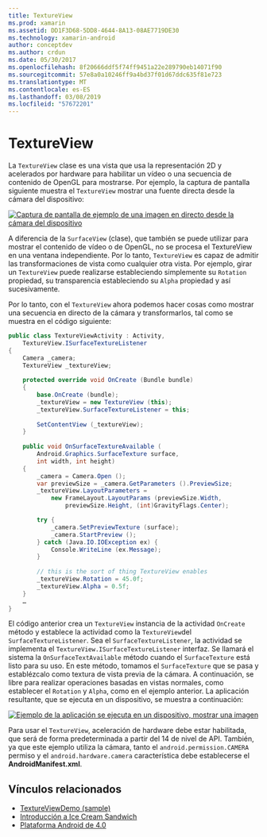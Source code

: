 ```yaml
---
title: TextureView
ms.prod: xamarin
ms.assetid: DD1F3D68-5DD8-4644-8A13-08AE7719DE30
ms.technology: xamarin-android
author: conceptdev
ms.author: crdun
ms.date: 05/30/2017
ms.openlocfilehash: 8f20666ddf5f74ff9451a22e289790eb14071f90
ms.sourcegitcommit: 57e8a0a10246ff9a4bd37f01d67ddc635f81e723
ms.translationtype: MT
ms.contentlocale: es-ES
ms.lasthandoff: 03/08/2019
ms.locfileid: "57672201"
---
```

# <a name="textureview"></a>TextureView

La `TextureView` clase es una vista que usa la representación 2D y acelerados por hardware para habilitar un vídeo o una secuencia de contenido de OpenGL para mostrarse. Por ejemplo, la captura de pantalla siguiente muestra el `TextureView` mostrar una fuente directa desde la cámara del dispositivo:

[![Captura de pantalla de ejemplo de una imagen en directo desde la cámara del dispositivo](texture-view-images/22-textureviewcamera.png)](texture-view-images/22-textureviewcamera.png#lightbox)

A diferencia de la `SurfaceView` (clase), que también se puede utilizar para mostrar el contenido de vídeo o de OpenGL, no se procesa el TextureView en una ventana independiente.
Por lo tanto, `TextureView` es capaz de admitir las transformaciones de vista como cualquier otra vista. Por ejemplo, girar un `TextureView` puede realizarse estableciendo simplemente su `Rotation` propiedad, su transparencia estableciendo su `Alpha` propiedad y así sucesivamente.

Por lo tanto, con el `TextureView` ahora podemos hacer cosas como mostrar una secuencia en directo de la cámara y transformarlos, tal como se muestra en el código siguiente:

```csharp
public class TextureViewActivity : Activity,
    TextureView.ISurfaceTextureListener
{
    Camera _camera;
    TextureView _textureView;
       
    protected override void OnCreate (Bundle bundle)
    {
        base.OnCreate (bundle);
        _textureView = new TextureView (this);
        _textureView.SurfaceTextureListener = this;
           
        SetContentView (_textureView);
    }
       
    public void OnSurfaceTextureAvailable (
        Android.Graphics.SurfaceTexture surface,
        int width, int height)
    {
        _camera = Camera.Open ();
        var previewSize = _camera.GetParameters ().PreviewSize;
        _textureView.LayoutParameters =
            new FrameLayout.LayoutParams (previewSize.Width,
                previewSize.Height, (int)GravityFlags.Center);

        try {
            _camera.SetPreviewTexture (surface);
            _camera.StartPreview ();
        } catch (Java.IO.IOException ex) {
            Console.WriteLine (ex.Message);
        }
           
        // this is the sort of thing TextureView enables
        _textureView.Rotation = 45.0f;
        _textureView.Alpha = 0.5f;
    }
    …
}
```

El código anterior crea un `TextureView` instancia de la actividad `OnCreate` método y establece la actividad como la `TextureView`del `SurfaceTextureListener`. Sea el `SurfaceTextureListener`, la actividad se implementa el `TextureView.ISurfaceTextureListener` interfaz. Se llamará el sistema la `OnSurfaceTextAvailable` método cuando el `SurfaceTexture` está listo para su uso. En este método, tomamos el `SurfaceTexture` que se pasa y establézcalo como textura de vista previa de la cámara. A continuación, se libre para realizar operaciones basadas en vistas normales, como establecer el `Rotation` y `Alpha`, como en el ejemplo anterior. La aplicación resultante, que se ejecuta en un dispositivo, se muestra a continuación:

[![Ejemplo de la aplicación se ejecuta en un dispositivo, mostrar una imagen](texture-view-images/17-textureviewdemo.png)](texture-view-images/17-textureviewdemo.png#lightbox)

Para usar el `TextureView`, aceleración de hardware debe estar habilitada, que será de forma predeterminada a partir del 14 de nivel de API. También, ya que este ejemplo utiliza la cámara, tanto el `android.permission.CAMERA` permiso y el `android.hardware.camera` característica debe establecerse el **AndroidManifest.xml**.



## <a name="related-links"></a>Vínculos relacionados

- [TextureViewDemo (sample)](https://developer.xamarin.com/samples/monodroid/TextureViewDemo/)
- [Introducción a Ice Cream Sandwich](http://www.android.com/about/ice-cream-sandwich/)
- [Plataforma Android de 4.0](https://developer.android.com/sdk/android-4.0.html)
